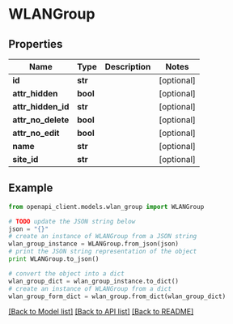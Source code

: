 # WLANGroup


## Properties

Name | Type | Description | Notes
------------ | ------------- | ------------- | -------------
**id** | **str** |  | [optional] 
**attr_hidden** | **bool** |  | [optional] 
**attr_hidden_id** | **str** |  | [optional] 
**attr_no_delete** | **bool** |  | [optional] 
**attr_no_edit** | **bool** |  | [optional] 
**name** | **str** |  | [optional] 
**site_id** | **str** |  | [optional] 

## Example

```python
from openapi_client.models.wlan_group import WLANGroup

# TODO update the JSON string below
json = "{}"
# create an instance of WLANGroup from a JSON string
wlan_group_instance = WLANGroup.from_json(json)
# print the JSON string representation of the object
print WLANGroup.to_json()

# convert the object into a dict
wlan_group_dict = wlan_group_instance.to_dict()
# create an instance of WLANGroup from a dict
wlan_group_form_dict = wlan_group.from_dict(wlan_group_dict)
```
[[Back to Model list]](../README.md#documentation-for-models) [[Back to API list]](../README.md#documentation-for-api-endpoints) [[Back to README]](../README.md)


